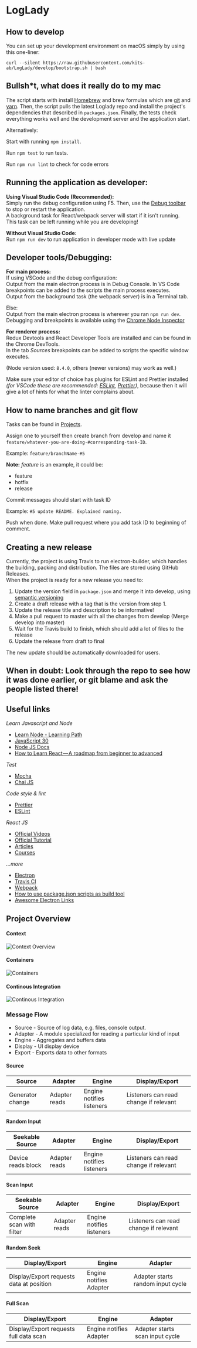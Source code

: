 # LogLady

## How to develop

You can set up your development environment on macOS simply by using this one-liner:

`curl --silent https://raw.githubusercontent.com/kits-ab/LogLady/develop/bootstrap.sh | bash`

## Bullsh\*t, what does it really do to my mac

The script starts with install [Homebrew](https://brew.sh/) and brew formulas which are [git](https://git-scm.com/) and [yarn](https://yarnpkg.com/lang/en/). Then, the script pulls the latest Loglady repo and install the project's dependencies that described in `packages.json`. Finally, the tests check everything works well and the development server and the application start.

Alternatively:

Start with running `npm install`.

Run `npm test` to run tests.

Run `npm run lint` to check for code errors

## Running the application as developer:

**Using Visual Studio Code (Recommended):**<br/>
Simply run the debug configuration using F5. Then, use the [Debug toolbar](https://code.visualstudio.com/docs/editor/debugging#_debug-actions) to stop or restart the application.<br/>
A background task for React/webpack server will start if it isn't running. This task can be left running while you are developing!

**Without Visual Studio Code:**<br/>
Run `npm run dev` to run application in developer mode with live update

## Developer tools/Debugging:

**For main process:**<br/>
If using VSCode and the debug configuration:<br/>
Output from the main electron process is in Debug Console. In VS Code breakpoints can be added to the scripts the main process executes.<br/>
Output from the background task (the webpack server) is in a Terminal tab.

Else:<br/>
Output from the main electron process is wherever you ran `npm run dev`. Debugging and breakpoints is available using the [Chrome Node Inspector](https://nodejs.org/en/docs/guides/debugging-getting-started/#chrome-devtools-55-microsoft-edge)

**For renderer process:**<br/>
Redux Devtools and React Developer Tools are installed and can be found in the Chrome DevTools.<br/>
In the tab _Sources_ breakpoints can be added to scripts the specific window executes.

(Node version used: `8.4.0`, others (newer versions) may work as well.)

Make sure your editor of choice has plugins for ESLint and Prettier installed _(for VSCode these are recommended: [ESLint](https://marketplace.visualstudio.com/items?itemName=dbaeumer.vscode-eslint), [Prettier](https://marketplace.visualstudio.com/items?itemName=esbenp.prettier-vscode))_, because then it will give a lot of hints for what the linter complains about.

## How to name branches and git flow

Tasks can be found in [Projects](https://github.com/kits-ab/LogLady/projects/1).

Assign one to yourself then create branch from develop and name it `feature/whatever-you-are-doing-#corresponding-task-ID`.

Example: `feature/branchName-#5`

**Note:** _feature_ is an example, it could be:

- feature
- hotfix
- release

Commit messages should start with task ID

Example: `#5 update README. Explained naming.`

Push when done. Make pull request where you add task ID to beginning of comment.

## Creating a new release

Currently, the project is using Travis to run electron-builder, which handles the building, packing and distribution. The files are stored using GitHub Releases.<br/>
When the project is ready for a new release you need to:

1. Update the version field in `package.json` and merge it into develop, using [semantic versioning](https://semver.org/)
2. Create a draft release with a tag that is the version from step 1.
3. Update the release title and description to be informative!
4. Make a pull request to master with all the changes from develop (Merge develop into master)
5. Wait for the Travis build to finish, which should add a lot of files to the release
6. Update the release from draft to final

The new update should be automatically downloaded for users.

## When in doubt: Look through the repo to see how it was done earlier, or git blame and ask the people listed there!

## Useful links

_Learn Javascript and Node_

- [Learn Node - Learning Path](https://developer.ibm.com/series/learn-node-learning-path)
- [JavaScript 30](https://javascript30.com)
- [Node JS Docs](https://nodejs.org/docs)
- [How to Learn React — A roadmap from beginner to advanced](https://medium.freecodecamp.org/learning-react-roadmap-from-scratch-to-advanced-bff7735531b6)

_Test_

- [Mocha](https://mochajs.org)
- [Chai JS](https://www.chaijs.com)

_Code style & lint_

- [Prettier](https://prettier.io)
- [ESLint](https://eslint.org)

_React JS_

- [Official Videos](https://reactjs.org/community/videos.html)
- [Official Tutorial](https://reactjs.org/tutorial/tutorial.html)
- [Articles](https://reactjs.org/community/articles.html)
- [Courses](https://reactjs.org/community/courses.html)

_...more_

- [Electron](https://electronjs.org/)
- [Travis CI](https://docs.travis-ci.com)
- [Webpack](https://webpack.js.org/)
- [How to use package.json scripts as build tool](https://scotch.io/tutorials/using-npm-as-a-build-tool)
- [Awesome Electron Links](https://github.com/sindresorhus/awesome-electron)

## Project Overview

#### Context

![Context Overview](docs/Context.png 'Context')

#### Containers

![Containers](docs/Containers.png 'Containers')

#### Continous Integration

![Continous Integration](docs/CI.png 'Continous Integration')

### Message Flow

- Source - Source of log data, e.g. files, console output.
- Adapter - A module specialized for reading a particular kind of input
- Engine - Aggregates and buffers data
- Display - UI display device
- Export - Exports data to other formats

#### Source

| Source           | Adapter       | Engine                    | Display/Export                        |
| ---------------- | ------------- | ------------------------- | ------------------------------------- |
| Generator change | Adapter reads | Engine notifies listeners | Listeners can read change if relevant |

#### Random Input

| Seekable Source    | Adapter       | Engine                    | Display/Export                        |
| ------------------ | ------------- | ------------------------- | ------------------------------------- |
| Device reads block | Adapter reads | Engine notifies listeners | Listeners can read change if relevant |

#### Scan Input

| Seekable Source           | Adapter       | Engine                    | Display/Export                        |
| ------------------------- | ------------- | ------------------------- | ------------------------------------- |
| Complete scan with filter | Adapter reads | Engine notifies listeners | Listeners can read change if relevant |

#### Random Seek

| Display/Export                           | Engine                  | Adapter                           |
| ---------------------------------------- | ----------------------- | --------------------------------- |
| Display/Export requests data at position | Engine notifies Adapter | Adapter starts random input cycle |

#### Full Scan

| Display/Export                         | Engine                  | Adapter                         |
| -------------------------------------- | ----------------------- | ------------------------------- |
| Display/Export requests full data scan | Engine notifies Adapter | Adapter starts scan input cycle |
